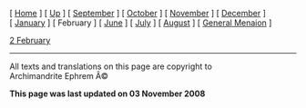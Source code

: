 \[ [Home](index.md) \] \[ [Up](menaion.md) \]
\[ [September](sep-int.md) \] \[ [October](oct-int.md) \]
\[ [November](nov-int.md) \] \[ [December](dec-int.md) \]
\[ [January](jan-int.md) \] \[ February \] \[ [June](Menaion-June.md) \]
\[ [July](july1.md) \] \[ [August](aug.md) \]
\[ [General Menaion](general.md) \]

[2 February](02feb.md)

------------------------------------------------------------------------

All texts and translations on this page are copyright to\
Archimandrite Ephrem Â©

**This page was last updated on 03 November 2008**
